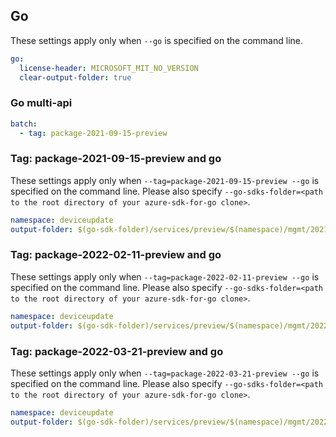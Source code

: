 ## Go

These settings apply only when `--go` is specified on the command line.

```yaml $(go)
go:
  license-header: MICROSOFT_MIT_NO_VERSION
  clear-output-folder: true
```

### Go multi-api

``` yaml $(go) && $(multiapi)
batch:
  - tag: package-2021-09-15-preview
```

### Tag: package-2021-09-15-preview and go

These settings apply only when `--tag=package-2021-09-15-preview --go` is specified on the command line.
Please also specify `--go-sdks-folder=<path to the root directory of your azure-sdk-for-go clone>`.

```yaml $(tag) == 'package-2021-09-15-preview' && $(go)
namespace: deviceupdate
output-folder: $(go-sdk-folder)/services/preview/$(namespace)/mgmt/2021-09-15-preview/$(namespace)
```
### Tag: package-2022-02-11-preview and go

These settings apply only when `--tag=package-2022-02-11-preview --go` is specified on the command line.
Please also specify `--go-sdks-folder=<path to the root directory of your azure-sdk-for-go clone>`.

```yaml $(tag) == 'package-2022-02-11-preview' && $(go)
namespace: deviceupdate
output-folder: $(go-sdk-folder)/services/preview/$(namespace)/mgmt/2022-02-11-preview/$(namespace)
```

### Tag: package-2022-03-21-preview and go

These settings apply only when `--tag=package-2022-03-21-preview --go` is specified on the command line.
Please also specify `--go-sdks-folder=<path to the root directory of your azure-sdk-for-go clone>`.

```yaml $(tag) == 'package-2022-03-21-preview' && $(go)
namespace: deviceupdate
output-folder: $(go-sdk-folder)/services/preview/$(namespace)/mgmt/2022-03-21-preview/$(namespace)
```